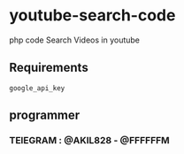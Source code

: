 # youtube-search-code
php code Search Videos in youtube


## Requirements 
`` google_api_key ``


## programmer 

### TElEGRAM : @AKIL828 - @FFFFFFM
